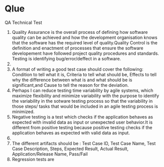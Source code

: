 # Qlue
QA Technical Test
1. Quality Assurance is the overall process of defining how software quality can be achieved and how the development organisation knows that the software has the required level of quality.Quality Control is the definition and enactment of processes that ensure the software developement have followed project quality procedures and standards. Testing is identifying bug/error/deffect in a software. 
2. 
3. A format of writing a good test case should cover the following: Condition to tell what it is, Criteria to tell what should be, Effects to tell why the difference between what is and what should be is significant,and Cause to tell the reason for the deviation.
4. Perhaps I can reduce testing time variability by agile systems, which maximize flexibility and minimize variability with the purpose to identify the variability in the sotware testing process so that the variability in those steps/ tasks that would be included in an agile testing process is minimized.
5. Negative testing is a test which checks if the application behaves as expected with invalid data as input or unexpected user behavior.It is different from positive testing because positive testing checks if the application behaves as expected with valid data as input.
6. 
7. The different artifacts should be : Test Case ID, Test Case Name, Test Case Description, Steps, Expected Result, Actual Result, Application/Release Name, Pass/Fail
8. Regression tests are 
